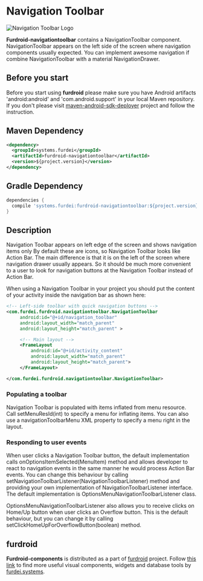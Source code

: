 # Navigation Toolbar

![Navigation Toolbar Logo](http://www.furdei.systems/img/portfolio/navigation.jpg "Navigation Toolbar Logo")

**Furdroid-navigationtoolbar** contains a NavigationToolbar component.
NavigationToolbar appears on the left side of the screen where navigation components
usually expected. You can implement awesome navigation if combine NavigationToolbar with a
material NavigationDrawer.

## Before you start

Before you start using **furdroid** please make sure you have Android artifacts 'android:android' and
'com.android.support' in your local Maven repository. If you don't please visit
[maven-android-sdk-deployer](https://github.com/simpligility/maven-android-sdk-deployer)
project and follow the instruction.

## Maven Dependency

```xml
<dependency>
  <groupId>systems.furdei</groupId>
  <artifactId>furdroid-navigationtoolbar</artifactId>
  <version>${project.version}</version>
</dependency>
```

## Gradle Dependency

```groovy
dependencies {
  compile 'systems.furdei:furdroid-navigationtoolbar:${project.version}'
}

```

## Description

Navigation Toolbar appears on left edge of the screen and shows navigation items only
By default these are icons, so Navigation Toolbar looks like Action Bar.
The main difference is that it is on the left of the screen where navigation drawer usually
appears. So it should be much more convenient to a user to look for navigation buttons
at the Navigation Toolbar instead of Action Bar.

When using a Navigation Toolbar in your project you should put the content of your activity
inside the navigation bar as shown here:

```xml
<!-- Left-side toolbar with quick navigation buttons -->
<com.furdei.furdroid.navigationtoolbar.NavigationToolbar
     android:id="@+id/navigation_toolbar"
     android:layout_width="match_parent"
     android:layout_height="match_parent" >

     <!-- Main layout -->
     <FrameLayout
         android:id="@+id/activity_content"
         android:layout_width="match_parent"
         android:layout_height="match_parent">
     </FrameLayout>

</com.furdei.furdroid.navigationtoolbar.NavigationToolbar>
```

### Populating a toolbar

Navigation Toolbar is populated with items inflated from menu resource. Call
setMenuResId(int) to specify a menu for inflating items. You can also use a
navigationToolbarMenu XML property to specify a menu right in the layout.

### Responding to user events

When user clicks a Navigation Toolbar button, the default implementation
calls onOptionsItemSelected(MenuItem) method and
allows developer to react to navigation events in the same manner he would process Action Bar
events. You can change this behaviour by calling setNavigationToolbarListener(NavigationToolbarListener) method
and providing your own implementation of NavigationToolbarListener
interface. The default implementation is OptionsMenuNavigationToolbarListener class.

OptionsMenuNavigationToolbarListener also allows you to receive clicks on Home/Up button when user clicks an
Overflow button. This is the default behaviour, but you can change it by calling
setClickHomeUpForOverflowButton(boolean) method.

## furdroid

**Furdroid-components** is distributed as a part of [furdroid](https://github.com/furdei/furdroid) project.
Follow [this link](https://github.com/furdei/furdroid) to find more useful visual components, widgets and database
tools by [furdei.systems](http://www.furdei.systems).

